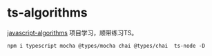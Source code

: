 # ts-algorithms
[javascript-algorithms](https://github.com/trekhleb/javascript-algorithms) 项目学习，顺带练习TS。

```shell
npm i typescript mocha @types/mocha chai @types/chai  ts-node -D
```
